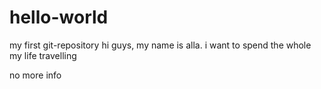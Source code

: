 # hello-world
my first git-repository
hi guys, my name is alla. i want to spend the whole my life travelling

no more info
